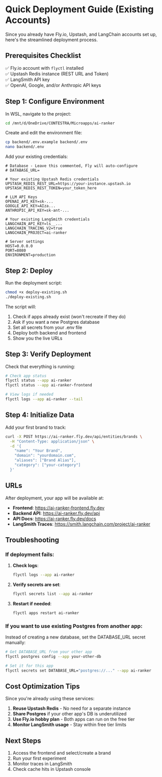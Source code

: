 # Quick Deployment Guide (Existing Accounts)

Since you already have Fly.io, Upstash, and LangChain accounts set up, here's the streamlined deployment process.

## Prerequisites Checklist

✅ Fly.io account with `flyctl` installed  
✅ Upstash Redis instance (REST URL and Token)  
✅ LangSmith API key  
✅ OpenAI, Google, and/or Anthropic API keys  

## Step 1: Configure Environment

In WSL, navigate to the project:

```bash
cd /mnt/d/OneDrive/CONTESTRA/Microapps/ai-ranker
```

Create and edit the environment file:

```bash
cp backend/.env.example backend/.env
nano backend/.env
```

Add your existing credentials:

```env
# Database - Leave this commented, Fly will auto-configure
# DATABASE_URL=

# Your existing Upstash Redis credentials
UPSTASH_REDIS_REST_URL=https://your-instance.upstash.io
UPSTASH_REDIS_REST_TOKEN=your_token_here

# LLM API Keys
OPENAI_API_KEY=sk-...
GOOGLE_API_KEY=AIza...
ANTHROPIC_API_KEY=sk-ant-...

# Your existing LangSmith credentials
LANGCHAIN_API_KEY=ls__...
LANGCHAIN_TRACING_V2=true
LANGCHAIN_PROJECT=ai-ranker

# Server settings
HOST=0.0.0.0
PORT=8080
ENVIRONMENT=production
```

## Step 2: Deploy

Run the deployment script:

```bash
chmod +x deploy-existing.sh
./deploy-existing.sh
```

The script will:
1. Check if apps already exist (won't recreate if they do)
2. Ask if you want a new Postgres database
3. Set all secrets from your .env file
4. Deploy both backend and frontend
5. Show you the live URLs

## Step 3: Verify Deployment

Check that everything is running:

```bash
# Check app status
flyctl status --app ai-ranker
flyctl status --app ai-ranker-frontend

# View logs if needed
flyctl logs --app ai-ranker --tail
```

## Step 4: Initialize Data

Add your first brand to track:

```bash
curl -X POST https://ai-ranker.fly.dev/api/entities/brands \
  -H "Content-Type: application/json" \
  -d '{
    "name": "Your Brand",
    "domain": "yourdomain.com",
    "aliases": ["Brand Alias"],
    "category": ["your-category"]
  }'
```

## URLs

After deployment, your app will be available at:

- **Frontend**: https://ai-ranker-frontend.fly.dev
- **Backend API**: https://ai-ranker.fly.dev/api
- **API Docs**: https://ai-ranker.fly.dev/docs
- **LangSmith Traces**: https://smith.langchain.com/project/ai-ranker

## Troubleshooting

### If deployment fails:

1. **Check logs**: 
   ```bash
   flyctl logs --app ai-ranker
   ```

2. **Verify secrets are set**:
   ```bash
   flyctl secrets list --app ai-ranker
   ```

3. **Restart if needed**:
   ```bash
   flyctl apps restart ai-ranker
   ```

### If you want to use existing Postgres from another app:

Instead of creating a new database, set the DATABASE_URL secret manually:

```bash
# Get DATABASE_URL from your other app
flyctl postgres config --app your-other-db

# Set it for this app
flyctl secrets set DATABASE_URL="postgres://..." --app ai-ranker
```

## Cost Optimization Tips

Since you're already using these services:

1. **Reuse Upstash Redis** - No need for a separate instance
2. **Share Postgres** if your other app's DB is underutilized
3. **Use Fly.io hobby plan** - Both apps can run on the free tier
4. **Monitor LangSmith usage** - Stay within free tier limits

## Next Steps

1. Access the frontend and select/create a brand
2. Run your first experiment
3. Monitor traces in LangSmith
4. Check cache hits in Upstash console